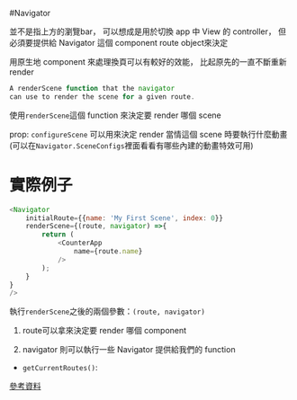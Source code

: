 #Navigator

並不是指上方的瀏覽bar，
可以想成是用於切換 app 中 View 的 controller，
但必須要提供給 Navigator 這個 component route object來決定

用原生地 component 來處理換頁可以有較好的效能，
比起原先的一直不斷重新 render

```js
A renderScene function that the navigator
can use to render the scene for a given route.
```

使用`renderScene`這個 function 來決定要 render 哪個 scene

prop: `configureScene` 可以用來決定 render 當情這個 scene 時要執行什麼動畫
(可以在`Navigator.SceneConfigs`裡面看看有哪些內建的動畫特效可用)

# 實際例子

```js
<Navigator
    initialRoute={{name: 'My First Scene', index: 0}}
    renderScene={(route, navigator) =>{
        return (
            <CounterApp
                name={route.name}
            />      
        );    
    }
}
/>
```

執行`renderScene`之後的兩個參數：`(route, navigator)`

1. route可以拿來決定要 render 哪個 component

2. navigator 則可以執行一些 Navigator 提供給我們的 function

- `getCurrentRoutes()`: 

[參考資料](https://facebook.github.io/react-native/docs/navigator.html#content)

